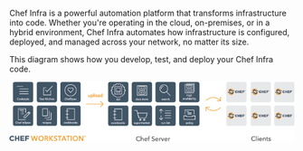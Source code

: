 Chef Infra is a powerful automation platform that transforms
infrastructure into code. Whether you're operating in the cloud,
on-premises, or in a hybrid environment, Chef Infra automates how
infrastructure is configured, deployed, and managed across your network,
no matter its size.

This diagram shows how you develop, test, and deploy your Chef Infra
code.

<img src="/images/start_chef.png" class="align-center" width="716" alt="image" />
